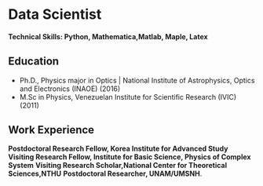 # Data Scientist

#### Technical Skills: Python, Mathematica,Matlab, Maple, Latex

## Education
- Ph.D., Physics major in Optics | National Institute of Astrophysics, Optics and Electronics (INAOE) (2016)
- M.Sc in Physics, Venezuelan Institute for Scientific Research  (IVIC) (2011)

## Work Experience

**Postdoctoral Research Fellow,  Korea Institute for Advanced Study**
**Visiting Research Fellow, Institute for Basic Science, Physics of Complex System** 
**Visiting Research  Scholar,National Center for Theoretical Sciences,NTHU**
**Postdoctoral Researcher, UNAM/UMSNH**.
	
